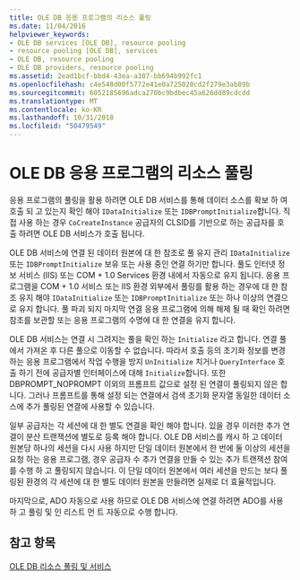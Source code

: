 ```yaml
---
title: OLE DB 응용 프로그램의 리소스 풀링
ms.date: 11/04/2016
helpviewer_keywords:
- OLE DB services [OLE DB], resource pooling
- resource pooling [OLE DB], services
- OLE DB, resource pooling
- OLE DB providers, resource pooling
ms.assetid: 2ead1bcf-bbd4-43ea-a307-bb694b992fc1
ms.openlocfilehash: c4e548d00f5772e41e0a725020cd2f279e3ab89b
ms.sourcegitcommit: 6052185696adca270bc9bdbec45a626dd89cdcdd
ms.translationtype: MT
ms.contentlocale: ko-KR
ms.lasthandoff: 10/31/2018
ms.locfileid: "50479549"
---
```

# <a name="resource-pooling-in-your-ole-db-application"></a>OLE DB 응용 프로그램의 리소스 풀링

응용 프로그램의 풀링을 활용 하려면 OLE DB 서비스를 통해 데이터 소스를 확보 하 여 호출 되 고 있는지 확인 해야 `IDataInitialize` 또는 `IDBPromptInitialize`합니다. 직접 사용 하는 경우 `CoCreateInstance` 공급자의 CLSID를 기반으로 하는 공급자를 호출 하려면 OLE DB 서비스가 호출 됩니다.

OLE DB 서비스에 연결 된 데이터 원본에 대 한 참조로 풀 유지 관리 `IDataInitialize` 또는 `IDBPromptInitialize` 보유 또는 사용 중인 연결 하기만 합니다. 풀도 인터넷 정보 서비스 (IIS) 또는 COM + 1.0 Services 환경 내에서 자동으로 유지 됩니다. 응용 프로그램을 COM + 1.0 서비스 또는 IIS 환경 외부에서 풀링를 활용 하는 경우에 대 한 참조 유지 해야 `IDataInitialize` 또는 `IDBPromptInitialize` 또는 하나 이상의 연결으로 유지 합니다. 풀 파괴 되지 마지막 연결 응용 프로그램에 의해 해제 될 때 확인 하려면 참조를 보관할 또는 응용 프로그램의 수명에 대 한 연결을 유지 합니다.

OLE DB 서비스는 연결 시 그려지는 풀을 확인 하는 `Initialize` 라고 합니다. 연결 풀에서 가져온 후 다른 풀으로 이동할 수 없습니다. 따라서 호출 등의 초기화 정보를 변경 하는 응용 프로그램에서 작업 수행을 방지 `UnInitialize` 치거나 `QueryInterface` 호출 하기 전에 공급자별 인터페이스에 대해 `Initialize`합니다. 또한 DBPROMPT_NOPROMPT 이외의 프롬프트 값으로 설정 된 연결이 풀링되지 않은 합니다. 그러나 프롬프트를 통해 설정 되는 연결에서 검색 초기화 문자열 동일한 데이터 소스에 추가 풀링된 연결에 사용할 수 있습니다.

일부 공급자는 각 세션에 대 한 별도 연결을 확인 해야 합니다. 있을 경우 이러한 추가 연결이 분산 트랜잭션에 별도로 등록 해야 합니다. OLE DB 서비스를 캐시 하 고 데이터 원본당 하나의 세션을 다시 사용 하지만 단일 데이터 원본에서 한 번에 둘 이상의 세션을 요청 하는 응용 프로그램, 경우 공급자 수 추가 연결을 만들 수 있는 추가 트랜잭션 참여를 수행 하 고 풀링되지 않습니다. 이 단일 데이터 원본에서 여러 세션을 만드는 보다 풀링된 환경의 각 세션에 대 한 별도 데이터 원본을 만들려면 실제로 더 효율적입니다.

마지막으로, ADO 자동으로 사용 하므로 OLE DB 서비스에 연결 하려면 ADO를 사용 하 고 풀링 및 인 리스트 먼 트 자동으로 수행 합니다.

## <a name="see-also"></a>참고 항목

[OLE DB 리소스 풀링 및 서비스](../../data/oledb/ole-db-resource-pooling-and-services.md)